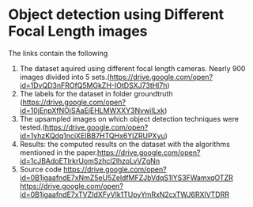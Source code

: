 #  Object detection using Different Focal Length images

The links contain the following 
1. The dataset aquired using different focal length cameras. Nearly 900 images divided into 5 sets.(https://drive.google.com/open?id=1DvQD3nFROfQ5MGkZH-IOtDSXJ73tHl7h)
2. The labels for the dataset in folder groundtruth (https://drive.google.com/open?id=10jEnpXfNOiSAaEjEHLMWXXY3NvwiILxk)
3. The upsampled images on which object detection techniques were tested.(https://drive.google.com/open?id=1yhzKQdq1nciXEIBB7HTQHx6YlZRUPXyu)
4. Results: the computed results on the dataset with the algorithms mentioned in the paper.https://drive.google.com/open?id=1cJBAdoETIrkrUomSzhcl2lhzoLvVZgNn
5. Source code https://drive.google.com/open?id=0B1jgaafndE7xNmZ5eU5ZeldfMFZJbVdqS1lYS3FWamxqOTZR
https://drive.google.com/open?id=0B1jgaafndE7xTVZIdXFyVlk1TUpyYmRxN2cxTWJ6RXlVTDRR
